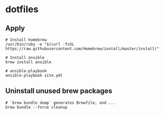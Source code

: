 # dotfiles

## Apply

``` shell
# Install homebrew
/usr/bin/ruby -e "$(curl -fsSL https://raw.githubusercontent.com/Homebrew/install/master/install)"

# Install ansible
brew install ansible

# ansible-playbook
ansible-playbook site.yml
```

## Uninstall unused brew packages

``` shell
# `brew bundle dump` generates Brewfile, and ...
brew bundle --force cleanup
```
